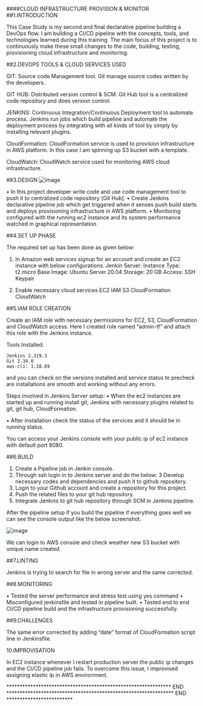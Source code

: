 ####CLOUD INFRASTRUCTURE PROVISION & MONITOR
##1.INTRODUCTION

This Case Study is my second and final declarative pipeline building a DevOps flow. I am building a CI/CD pipeline with the concepts, tools, and technologies learned during this training. The main focus of this project is to continuously make these small changes to the code, building, testing, provisioning cloud infrastructure and monitoring.

##2.DEVOPS TOOLS & CLOUD SERVICES USED

GIT: 
Source code Management tool.
Git manage source codes written by the developers.

GIT HUB: 
Distributed version control & SCM. Git Hub tool is a centralized code repository and does version control.

JENKINS: 
Continuous Integration/Continuous Deployment tool to automate process. Jenkins run jobs which build pipeline and automate the deployment process by integrating with all kinds of tool by simply by installing relevant plugins.

CloudFormation:
CloudFormation service is used to provision infrastructure in AWS platform. In this case I am spinning up S3 bucket with a template.

CloudWatch:
CloudWatch service used for monitoring AWS cloud infrastructure.

##3.DESIGN
![image](https://user-images.githubusercontent.com/60556160/156478327-71ada1c1-036e-442b-8bd4-6e069ec8fa79.png)

•	In this project developer write code and use code management tool to push it to centralized code repository [Git Hub].
•	Create Jenkins declarative pipeline job which get triggered when it senses push build starts and deploys provisioning infrastructure in AWS platform.
•	Monitoring configured with the running ec2 instance and its system performance watched in graphical representation

##4.SET UP PHASE

The required set up has been done as given below:

1.	In Amazon web services signup for an account and create an EC2 instance with below configurations.
Jenkin Server:
	Instance Type: t2.micro
	Base Image: Ubuntu Server 20.04
	Storage: 20 GB
	Access: SSH Keypair

2.	Enable necessary cloud services
EC2
IAM
S3
CloudFormation
CloudWatch

##5.IAM ROLE CREATION

Create an IAM role with necessary permissions for EC2, S3, CloudFormation and CloudWatch access. Here I created role named “admin-tf” and attach this role with the Jenkins instance.

Tools Installed:

	Jenkins 2.319.3
	Git 2.34.0
	aws-cli: 1.18.69

and you can check on the versions installed and service status to precheck are installations are smooth and working without any errors.

Steps involved in Jenkins Server setup:
•	When the ec2 instances are started up and running install git, Jenkins with necessary plugins related to git, git hub, CloudFormation.

•	After installation check the status of the services and it should be in running status.

You can access your Jenkins console with your public ip of ec2 instance with default port 8080.

##6.BUILD

1.	Create a Pipeline job in Jenkin console.
2.	Through ssh login in to Jenkins server and do the below:
3	Develop necessary codes and dependencies and push it to github repository.
4.	Login to your Github account and create a repository for this project.
5.	Push the related files to your git hub repository.
6.	Integrate Jenkins to git hub repository through SCM in Jenkins pipeline.

After the pipeline setup if you build the pipeline if everything goes well we can see the console output like the below screenshot. 

![image](https://user-images.githubusercontent.com/60556160/156478977-c289e0f8-8cd0-4aa3-b089-c5b707bb6b8f.png)

We can login to AWS console and check weather new S3 bucket with unique name created.

##7.LINTING

Jenkins is trying to search for file in wrong server and the same corrected.

##8.MONITORING

•	Tested the server performance and stress test using yes command
•	Misconfigured jenkinsfile and tested in pipeline built.
•	Tested end to end CI/CD pipeline build and the infrastructure provisioning successfully.

##9.CHALLENGES

The same error corrected by adding “date” format of CloudFormation script line in Jenkinsfile.

10.IMPROVISATION

 In EC2 instance whenever I restart production server the public ip changes and the CI/CD pipeline job fails. To overcome this issue, I improvised assigning elastic Ip in AWS environment. 
 
 **************************************************************   END   ***************************************************************  END  *************************




